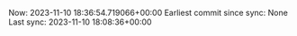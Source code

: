 Now: 2023-11-10 18:36:54.719066+00:00 Earliest commit since sync: None Last sync: 2023-11-10 18:08:36+00:00

